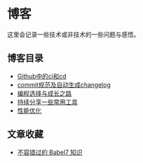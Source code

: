 # 博客

这里会记录一些技术或非技术的一些问题与感悟。

## 博客目录

- [Github中的ci和cd](./Github中的ci和cd.md)
- [commit规范及自动生成changelog](./commit规范及自动生成changelog.md)
- [编程选择与成长之路](./coding-choice-and-growth/README.md)
- [持续分享一些常用工具](./持续分享一些常用工具.md)
- [性能优化](./PerformanceOptimization.md)
<!-- - [You-Dont-Know-JS 学习笔记](./You-Dont-Know-JS.md) -->

## 文章收藏

- [不容错过的 Babel7 知识](https://juejin.im/post/5ddff3abe51d4502d56bd143)
